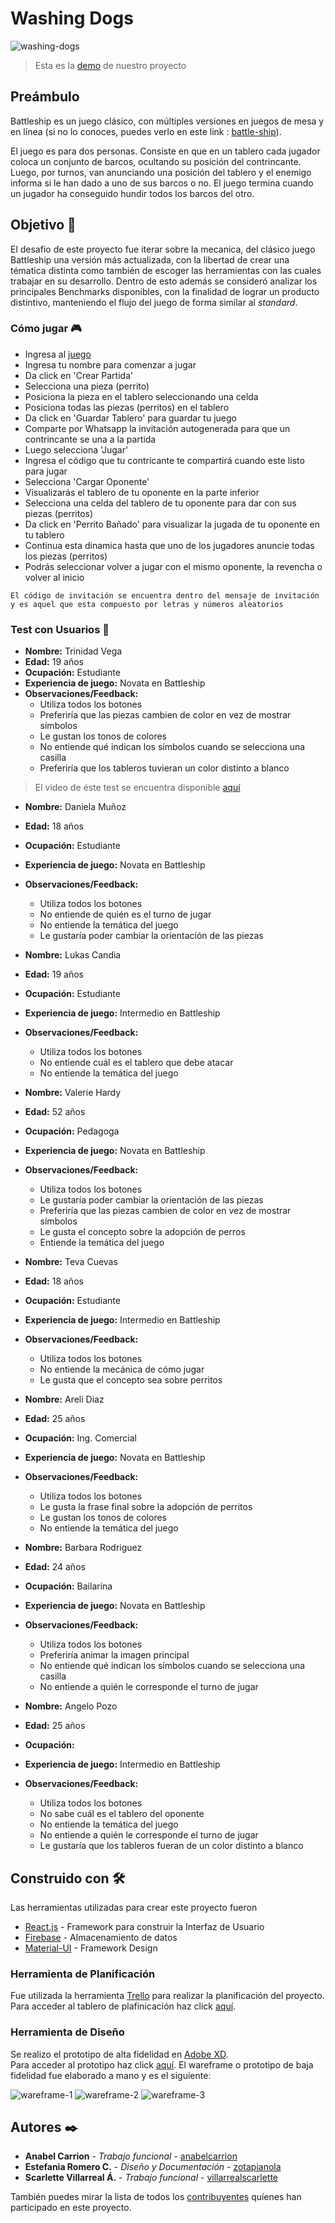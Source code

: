 # Washing Dogs

![washing-dogs](game/src/img/washing_dogs.jpg)

> Esta es la [demo](https://zotapianola.github.io/SCL010-Battleship/) de nuestro proyecto

## Preámbulo

Battleship es un juego clásico, con múltiples versiones en juegos de mesa y en línea (si no lo conoces, puedes verlo en este link : [battle-ship](https://es.wikipedia.org/wiki/Batalla_naval_(juego))).

El juego es para dos personas. Consiste en que en un tablero cada jugador coloca un conjunto de barcos, ocultando su posición del contrincante. Luego, por turnos, van anunciando una posición del tablero y el enemigo informa si le han dado a uno de sus barcos o no. El juego termina cuando un jugador ha conseguido hundir todos los barcos del otro.

## Objetivo 🎯

El desafio de este proyecto fue iterar sobre la mecanica, del clásico juego Battleship una versión más actualizada, con la libertad de crear una tématica distinta como también de escoger las herramientas con las cuales trabajar en su desarrollo. Dentro de esto además se consideró analizar los principales Benchmarks disponibles, con la finalidad de lograr un producto distintivo, manteniendo el flujo del juego de forma similar al _standard_.

### Cómo jugar 🎮

- Ingresa al [juego](https://zotapianola.github.io/SCL010-Battleship/)
- Ingresa tu nombre para comenzar a jugar
- Da click en 'Crear Partida'
- Selecciona una pieza (perrito)
- Posiciona la pieza en el tablero seleccionando una celda
- Posiciona todas las piezas (perritos) en el tablero
- Da click en 'Guardar Tablero' para guardar tu juego
- Comparte por Whatsapp la invitación autogenerada para que un contrincante se una a la partida
- Luego selecciona 'Jugar'
- Ingresa el código que tu contricante te compartirá cuando este listo para jugar
- Selecciona 'Cargar Oponente'
- Visualizarás el tablero de tu oponente en la parte inferior
- Selecciona una celda del tablero de tu oponente para dar con sus piezas (perritos)
- Da click en 'Perrito Bañado' para visualizar la jugada de tu oponente en tu tablero
- Continua esta dinamica hasta que uno de los jugadores anuncie todas los piezas (perritos)
- Podrás seleccionar volver a jugar con el mismo oponente, la revencha o volver al inicio

```
El código de invitación se encuentra dentro del mensaje de invitación y es aquel que esta compuesto por letras y números aleatorios 
```

### Test con Usuarios 📲

-   **Nombre:**  Trinidad Vega
-   **Edad:**  19 años
-   **Ocupación:** Estudiante
-   **Experiencia de juego:**  Novata en Battleship
-   **Observaciones/Feedback:**
    -  Utiliza todos los botones
    - Preferiría que las piezas cambien de color en vez de mostrar símbolos
    - Le gustan los tonos de colores
    - No entiende qué indican los símbolos cuando se selecciona una casilla
    - Preferiría que los tableros tuvieran un color distinto a blanco

> El video de éste test se encuentra disponible [aquí](https://drive.google.com/file/d/1Y2UNoQsTd9cFiVq5URMy0L_S6FuHjsgp/view?usp=sharing)

-   **Nombre:**  Daniela Muñoz
-   **Edad:**  18 años
-   **Ocupación:**  Estudiante
-   **Experiencia de juego:**  Novata en Battleship
-   **Observaciones/Feedback:**
    -  Utiliza todos los botones
    - No entiende de quién es el turno de jugar
    - No entiende la temática del juego
    - Le gustaría poder cambiar la orientación de las piezas

-   **Nombre:**  Lukas Candia
-   **Edad:**  19 años
-   **Ocupación:**  Estudiante
-   **Experiencia de juego:**  Intermedio en Battleship
-   **Observaciones/Feedback:**
    -  Utiliza todos los botones
    - No entiende cuál es el tablero que debe atacar
    - No entiende la temática del juego
    
-   **Nombre:**  Valerie Hardy
-   **Edad:**  52 años
-   **Ocupación:**  Pedagoga
-   **Experiencia de juego:**  Novata en Battleship
-   **Observaciones/Feedback:**
    -  Utiliza todos los botones
    - Le gustaría poder cambiar la orientación de las piezas
    - Preferiría que las piezas cambien de color en vez de mostrar símbolos
    - Le gusta el concepto sobre la adopción de perros
    - Entiende la temática del juego

-   **Nombre:** Teva Cuevas
-   **Edad:**  18 años
-   **Ocupación:** Estudiante
-   **Experiencia de juego:**  Intermedio en Battleship
-   **Observaciones/Feedback:**
    -  Utiliza todos los botones
    - No entiende la mecánica de cómo jugar
    - Le gusta que el concepto sea sobre perritos

-   **Nombre:**  Areli Diaz
-   **Edad:**  25 años
-   **Ocupación:** Ing. Comercial
-   **Experiencia de juego:**  Novata en Battleship
-   **Observaciones/Feedback:**
    -  Utiliza todos los botones
    - Le gusta la frase final sobre la adopción de perritos
    - Le gustan los tonos de colores
    - No entiende la temática del juego

-   **Nombre:**  Barbara Rodriguez
-   **Edad:**  24 años
-   **Ocupación:** Bailarina
-   **Experiencia de juego:**  Novata en Battleship
-   **Observaciones/Feedback:**
    -  Utiliza todos los botones
    - Preferiría animar la imagen principal
    - No entiende qué indican los símbolos cuando se selecciona una casilla 
    - No entiende a quién le corresponde el turno de jugar

-   **Nombre:**  Angelo Pozo
-   **Edad:**  25 años
-   **Ocupación:** 
-   **Experiencia de juego:**  Intermedio en Battleship
-   **Observaciones/Feedback:**
    -  Utiliza todos los botones
    - No sabe cuál es el tablero del oponente
    - No entiende la temática del juego 
    - No entiende a quién le corresponde el turno de jugar
    - Le gustaría que los tableros fueran de un color distinto a blanco

## Construido con 🛠️

Las herramientas utilizadas para crear este proyecto fueron

* [React.js](https://reactjs.org/) - Framework para construir la Interfaz de Usuario
* [Firebase](https://firebase.google.com/) - Almacenamiento de datos
* [Material-UI](https://material-ui.com/) - Framework Design

### Herramienta de Planificación 

Fue utilizada la herramienta [Trello](https://trello.com/) para realizar la planificación del proyecto. <br>
Para acceder al tablero de plafinicación haz click [aquí](https://trello.com/b/k7U7ELO7).


### Herramienta de Diseño

Se realizo el prototipo de alta fidelidad en [Adobe XD](https://www.adobe.com/products/xd.html). <br>
Para acceder al prototipo haz click [aquí](https://xd.adobe.com/view/b48dfa56-9777-4e4e-5b3d-80937f8fec8d-c2bc/?fullscreen).
El wareframe o prototipo de baja fidelidad fue elaborado a mano y es el siguiente:

![wareframe-1](/game/src/img/Wareframe-1.JPG)
![wareframe-2](/game/src/img/Wareframe-2.JPG)
![wareframe-3](/game/src/img/Wareframe-3.JPG)

## Autores ✒️

* **Anabel Carrion** - *Trabajo funcional* - [anabelcarrion](https://github.com/anabelcarrion)
* **Estefania Romero C.** - *Diseño y Documentación* - [zotapianola](https://github.com/Zotapianola)
* **Scarlette Villarreal Á.** - *Trabajo funcional* - [villarrealscarlette](https://github.com/VillarrealScarlette)

También puedes mirar la lista de todos los [contribuyentes](https://github.com/Zotapianola/SCL010-Battleship/graphs/contributors) quíenes han participado en este proyecto.  